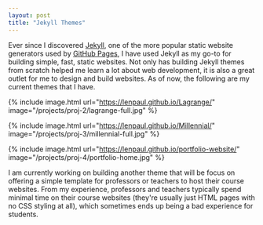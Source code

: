 ```yaml
---
layout: post
title: "Jekyll Themes"
---
```


Ever since I discovered [Jekyll](http://jekyllrb.com/), one of the more popular static website generators used by [GitHub Pages](https://pages.github.com/), I have used Jekyll as my go-to for building simple, fast, static websites. Not only has building Jekyll themes from scratch helped me learn a lot about web development, it is also a great outlet for me to design and build websites. As of now, the following are my current themes that I have.

{% include image.html url="https://lenpaul.github.io/Lagrange/" image="/projects/proj-2/lagrange-full.jpg" %}

{% include image.html url="https://lenpaul.github.io/Millennial/" image="/projects/proj-3/millennial-full.jpg" %}

{% include image.html url="https://lenpaul.github.io/portfolio-website/" image="/projects/proj-4/portfolio-home.jpg" %}

I am currently working on building another theme that will be focus on offering a simple template for professors or teachers to host their course websites. From my experience, professors and teachers typically spend minimal time on their course websites (they're usually just HTML pages with no CSS styling at all), which sometimes ends up being a bad experience for students.
